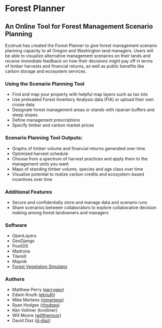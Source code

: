 # Forest Planner
## An Online Tool for Forest Management Scenario Planning

Ecotrust has created the Forest Planner to give forest management scenario planning capacity to all Oregon and Washington land managers. Users will be able to visualize alternative management scenarios on their lands and receive immediate feedback on how their decisions might pay off in terms of timber harvests and financial returns, as well as public benefits like carbon storage and ecosystem services. 

### Using the Scenario Planning Tool
* Find and map your property with helpful map layers such as tax lots 
* Use preloaded Forest Inventory Analysis data (FIA) or upload their own cruise data
* Designate forest management areas or stands with riparian buffers and steep slopes
* Define management prescriptions
* Specify timber and carbon market prices

### Scenario Planning Tool Outputs:
* Graphs of timber volume and financial returns generated over time
* Optimized harvest schedule
* Choose from a spectrum of harvest practices and apply them to the management units you want
* Maps of standing timber volume, species and age class over time
* Visualize potential to realize carbon credits and ecosystem-based incentives over time

### Additional Features
* Secure and confidentially store and manage data and scenario runs
* Share scenarios between collaborators to explore collaborative decision making among forest landowners and managers

### Software 
* OpenLayers
* GeoDjango
* PostGIS
* Madrona
* Tilemill
* Mapnik
* [Forest Vegetation Simulator](http://www.fs.fed.us/fmsc/fvs/)

### Authors

* Matthew Perry ([perrygeo](https://github.com/perrygeo))
* Edwin Knuth ([eknuth](https://github.com/eknuth))
* Mike Mertens ([mmertens](https://github.com/mmertens))
* Ryan Hodges ([rhodges](https://github.com/rhodges))
* Ken Vollmer (kvollmer)
* Will Moore ([willthemoor](https://github.com/willthemoor))
* David Diaz ([d-diaz](https://github.com/d-diaz))
